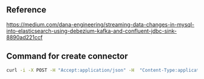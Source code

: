 ## Reference
https://medium.com/dana-engineering/streaming-data-changes-in-mysql-into-elasticsearch-using-debezium-kafka-and-confluent-jdbc-sink-8890ad221ccf


## Command for create connector
```sh
curl -i -X POST -H "Accept:application/json" -H  "Content-Type:application/json" http://localhost:8083/connectors/ -d @sink.json
```
